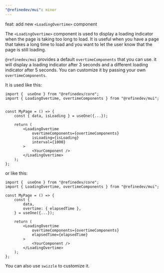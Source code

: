 ```yaml
---
"@refinedev/mui": minor
---
```


feat: add new `<LoadingOvertime>` component

The `<LoadingOvertime>` component is used to display a loading indicator when the page is taking too long to load. It is useful when you have a page that takes a long time to load and you want to let the user know that the page is still loading.

`@refinedev/mui` provides a default `overtimeComponents` that you can use. it will display a loading indicator after 3 seconds and a different loading indicator after 5 seconds. You can customize it by passing your own `overtimeComponents`.

It is used like this:

```tsx
import {  useOne } from "@refinedev/core";
import { LoadingOvertime, overtimeComponents } from "@refinedev/mui";


const MyPage = () => {
    const { data, isLoading } = useOne({...});

    return (
        <LoadingOvertime
            overtimeComponents={overtimeComponents}
            isLoading={isLoading}
            interval={1000}
        >
            <YourComponent />
        </LoadingOvertime>
    );
};
```

or like this:

```tsx
import {  useOne } from "@refinedev/core";
import { LoadingOvertime, overtimeComponents } from "@refinedev/mui";

const MyPage = () => {
    const {
        data,
        overtime: { elapsedTime },
    } = useOne({...});

    return (
        <LoadingOvertime
            overtimeComponents={overtimeComponents}
            elapsedTime={elapsedTime}
        >
            <YourComponent />
        </LoadingOvertime>
    );
};
```

You can also use `swizzle` to customize it.
